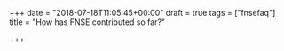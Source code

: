 +++
date = "2018-07-18T11:05:45+00:00"
draft = true
tags = ["fnsefaq"]
title = "How has FNSE contributed so far?"

+++
